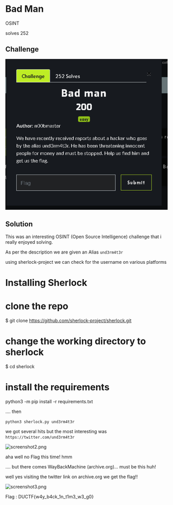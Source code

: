 # Bad Man
OSINT

solves 252 

## Challenge

![screenshot1.png](Challenge.png)

## Solution

This was an interesting OSINT (Open Source Intelligence) challenge that i really enjoyed solving.

As per the description we are given an Alias ```und3rm4t3r```

using sherlock-project we can check for the username on various platforms

# Installing Sherlock
# clone the repo
$ git clone https://github.com/sherlock-project/sherlock.git

# change the working directory to sherlock
$ cd sherlock

# install the requirements
python3 -m pip install -r requirements.txt

....
then 

```python3 sherlock.py und3rm4t3r```

we got several hits but the most interesting was 
```https://twitter.com/und3rm4t3r```

![screenshot2.png](Und3rm4t3r.png)

aha well no Flag this time! hmm 

....
but there comes WayBackMachine (archive.org)... must be this huh!

well yes visiting the twitter link on archive.org we get the flag!!

![screenshot3.png](Flag.png)

Flag : DUCTF{w4y_b4ck_1n_t1m3_w3_g0}